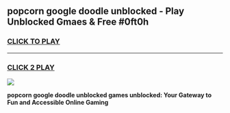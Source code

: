 
## popcorn google doodle unblocked - Play Unblocked Gmaes & Free #0ft0h
<h3>
<a href="https://news.freeplayer.one?title=popcorn_google_doodle_unblocked&ref=24F">CLICK TO PLAY</a></h3>
<hr>

<h3>
<a href="https://news.freeplayer.one?title=popcorn_google_doodle_unblocked&ref=24F">CLICK 2 PLAY</a>
  
</h3>

<a href="https://news.freeplayer.one?title=popcorn_google_doodle_unblocked&ref=24F/"><img src="https://clearcache.store/games.png"></a>


**popcorn google doodle unblocked games unblocked: Your Gateway to Fun and Accessible Online Gaming**
